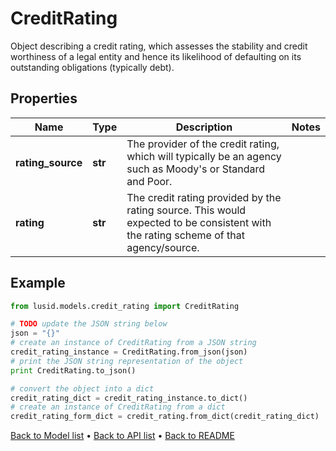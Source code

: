 # CreditRating

Object describing a credit rating,  which assesses the stability and credit worthiness of a legal entity  and hence its likelihood of defaulting on its outstanding obligations (typically debt).

## Properties
Name | Type | Description | Notes
------------ | ------------- | ------------- | -------------
**rating_source** | **str** | The provider of the credit rating, which will typically be an agency such as Moody&#39;s or Standard and Poor. | 
**rating** | **str** | The credit rating provided by the rating source. This would expected to be consistent with the rating scheme of that agency/source. | 

## Example

```python
from lusid.models.credit_rating import CreditRating

# TODO update the JSON string below
json = "{}"
# create an instance of CreditRating from a JSON string
credit_rating_instance = CreditRating.from_json(json)
# print the JSON string representation of the object
print CreditRating.to_json()

# convert the object into a dict
credit_rating_dict = credit_rating_instance.to_dict()
# create an instance of CreditRating from a dict
credit_rating_form_dict = credit_rating.from_dict(credit_rating_dict)
```
[Back to Model list](../README.md#documentation-for-models) &#8226; [Back to API list](../README.md#documentation-for-api-endpoints) &#8226; [Back to README](../README.md)



